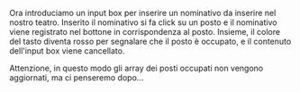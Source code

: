 Ora introduciamo un input box per inserire un nominativo da inserire nel nostro teatro. Inserito il nominativo si fa click su un posto e il nominativo viene registrato nel bottone in corrispondenza al posto. Insieme, il colore del tasto diventa rosso per segnalare che il posto è occupato, e il contenuto dell'input box viene cancellato.

Attenzione, in questo modo gli array dei posti occupati non vengono aggiornati, ma ci penseremo dopo...

